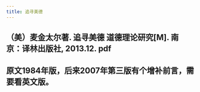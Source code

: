 ```yaml
---
title: 追寻美德
---
```


## （美）麦金太尔著. 追寻美德 道德理论研究[M]. 南京：译林出版社, 2013.12. pdf

## 原文1984年版，后来2007年第三版有个增补前言，需要看英文版。
